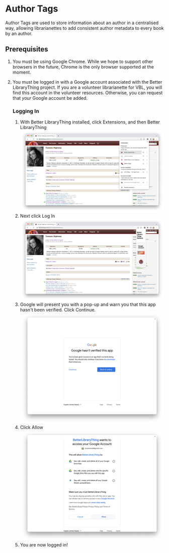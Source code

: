 # Author Tags

Author Tags are used to store information about an author in a centralised way, allowing librarianettes to add consistent author metadata to every book by an author.

## Prerequisites

1. You must be using Google Chrome. While we hope to support other browsers in the future, Chrome is the only browser supported at the moment.

1. You must be logged in with a Google account associated with the Better LibraryThing project.
If you are a volunteer librarianette for VBL, you will find this account in the volunteer resources.
Otherwise, you can request that _your_ Google account be added.
   ### Logging In
   1. With Better LibraryThing installed, click Extensions, and then Better LibraryThing
	  <img src="../img/authors/sign-in-1.png">
   1. Next click Log In
	  <img src="../img/authors/sign-in-2.png">
   1. Google will present you with a pop-up and warn you that this app hasn't been verified. Click Continue.
	  <img src="../img/authors/sign-in-3.png">
   1. Click Allow
	  <img src="../img/authors/sign-in-4.png">
   1. You are now logged in!
